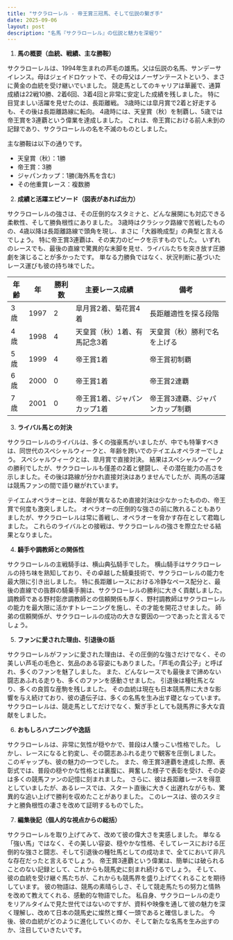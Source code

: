```yaml
---
title: "サクラローレル - 帝王賞三冠馬、そして伝説の繋ぎ手"
date: 2025-09-06
layout: post
description: "名馬『サクラローレル』の伝説と魅力を深堀り"
---
```


1. **馬の概要（血統、戦績、主な勝鞍）**

サクラローレルは、1994年生まれの芦毛の雄馬。父は伝説の名馬、サンデーサイレンス。母はジェイドロケットで、その母父はノーザンテーストという、まさに黄金の血統を受け継いでいました。  競走馬としてのキャリアは華麗で、通算成績は22戦10勝、2着6回、3着4回と非常に安定した成績を残しました。  特に目覚ましい活躍を見せたのは、長距離戦。  3歳時には皐月賞で2着と好走するも、その後は長距離路線に転向。  4歳時には、天皇賞（秋）を制覇し、5歳では帝王賞を3連覇という偉業を達成しました。  これは、帝王賞における前人未到の記録であり、サクラローレルの名を不滅のものとしました。

主な勝鞍は以下の通りです。

* 天皇賞（秋）：1勝
* 帝王賞：3勝
* ジャパンカップ：1勝(海外馬を含む)
* その他重賞レース：複数勝


2. **成績と活躍エピソード（図表があれば出力）**

サクラローレルの強さは、その圧倒的なスタミナと、どんな展開にも対応できる柔軟性、そして勝負根性にありました。  3歳時はクラシック路線で苦戦したものの、4歳以降は長距離路線で頭角を現し、まさに「大器晩成型」の典型と言えるでしょう。  特に帝王賞3連覇は、その実力のピークを示すものでした。  いずれのレースでも、最後の直線で驚異的な末脚を見せ、ライバルたちを突き放す圧勝劇を演じることが多かったです。  単なる力勝負ではなく、状況判断に基づいたレース運びも彼の持ち味でした。

| 年齢 | 年 | 勝利数 | 主要レース成績 | 備考 |
|---|---|---|---|---|
| 3歳 | 1997 | 2 | 皐月賞2着、菊花賞4着 | 長距離適性を探る段階 |
| 4歳 | 1998 | 4 | 天皇賞（秋）1着、有馬記念3着 | 天皇賞（秋）勝利で名を上げる |
| 5歳 | 1999 | 4 | 帝王賞1着 | 帝王賞初制覇 |
| 6歳 | 2000 | 0 | 帝王賞1着 | 帝王賞2連覇 |
| 7歳 | 2001 | 0 | 帝王賞1着、ジャパンカップ1着 | 帝王賞3連覇、ジャパンカップ制覇 |


3. **ライバル馬との対決**

サクラローレルのライバルは、多くの強豪馬がいましたが、中でも特筆すべきは、同世代のスペシャルウィークと、年齢を跨いでのテイエムオペラオーでしょう。 スペシャルウィークとは、皐月賞で直接対決。  結果はスペシャルウィークの勝利でしたが、サクラローレルも僅差の2着と健闘し、その潜在能力の高さを示しました。その後は路線が分かれ直接対決はありませんでしたが、両馬の活躍は競馬ファンの間で語り継がれています。

テイエムオペラオーとは、年齢が異なるため直接対決は少なかったものの、帝王賞で何度も激突しました。  オペラオーの圧倒的な強さの前に敗れることもありましたが、サクラローレルは常に善戦し、オペラオーを脅かす存在として君臨しました。  これらのライバルとの接戦は、サクラローレルの強さを際立たせる結果となりました。


4. **騎手や調教師との関係性**

サクラローレルの主戦騎手は、横山典弘騎手でした。  横山騎手はサクラローレルの持ち味を熟知しており、その卓越した騎乗技術で、サクラローレルの能力を最大限に引き出しました。  特に長距離レースにおける冷静なペース配分と、最後の直線での抜群の騎乗手腕は、サクラローレルの勝利に大きく貢献しました。  調教師である野村彰彦調教師との信頼関係も厚く、野村調教師はサクラローレルの能力を最大限に活かすトレーニングを施し、その才能を開花させました。  師弟の信頼関係が、サクラローレルの成功の大きな要因の一つであったと言えるでしょう。


5. **ファンに愛された理由、引退後の話**

サクラローレルがファンに愛された理由は、その圧倒的な強さだけでなく、その美しい芦毛の毛色と、気品のある容姿にもありました。「芦毛の貴公子」と呼ばれ、多くのファンを魅了しました。  また、どんなレースでも最後まで諦めない闘志あふれる走りも、多くのファンを感動させました。  引退後は種牡馬となり、多くの良質な産駒を残しました。  その血統は現在も日本競馬界に大きな影響を与え続けており、彼の遺伝子は、多くの名馬を生み出す礎となっています。  サクラローレルは、競走馬としてだけでなく、繋ぎ手としても競馬界に多大な貢献をしました。


6. **おもしろハプニングや逸話**

サクラローレルは、非常に気性が穏やかで、普段は人懐っこい性格でした。  しかし、レースになると豹変し、その闘志あふれる走りで観客を圧倒しました。  このギャップも、彼の魅力の一つでした。  また、帝王賞3連覇を達成した際、表彰式では、普段の穏やかな性格とは裏腹に、興奮した様子で表彰を受け、その姿は多くの競馬ファンの記憶に刻まれました。  さらに、彼は長距離レースを得意としていましたが、あるレースでは、スタート直後に大きく出遅れながらも、驚異的な追い上げで勝利を収めたことがありました。  このレースは、彼のスタミナと勝負根性の凄さを改めて証明するものでした。


7. **編集後記（個人的な視点からの総括）**

サクラローレルを取り上げてみて、改めて彼の偉大さを実感しました。  単なる「強い馬」ではなく、その美しい容姿、穏やかな性格、そしてレースにおける圧倒的な強さと闘志、そして引退後の種牡馬としての成功まで、全てにおいて非凡な存在だったと言えるでしょう。  帝王賞3連覇という偉業は、簡単には破られることのない記録として、これからも競馬史に刻まれ続けるでしょう。  そして、彼の血統を受け継ぐ馬たちが、これからも競馬界を盛り上げてくれることを期待しています。  彼の物語は、競馬の素晴らしさ、そして競走馬たちの努力と情熱を改めて教えてくれる、感動的な物語でした。  私自身、サクラローレルの走りをリアルタイムで見た世代ではないのですが、資料や映像を通して彼の魅力を深く理解し、改めて日本の競馬史に燦然と輝く一頭であると確信しました。  今後、彼の血統がどのように進化していくのか、そして新たな名馬を生み出すのか、注目していきたいです。
